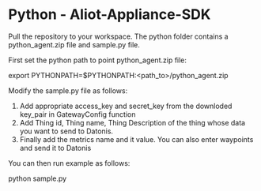 ﻿Python - Aliot-Appliance-SDK
==========================

Pull the repository to your workspace. The python folder contains a python_agent.zip file and sample.py file.

First set the python path to point python_agent.zip file:

export PYTHONPATH=$PYTHONPATH:<path_to>/python_agent.zip

Modify the sample.py file as follows:

1. Add appropriate access_key and secret_key from the downloded key_pair in GatewayConfig function
2. Add Thing id, Thing name, Thing Description of the thing whose data you want to send to Datonis.
3. Finally add the metrics name and it value. You can also enter waypoints and send it to Datonis

You can then run example as follows:

python sample.py